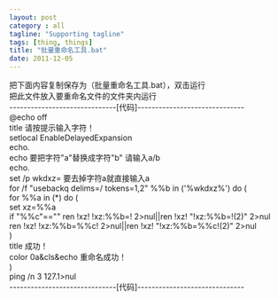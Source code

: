 ```yaml
---
layout: post
category : all
tagline: "Supporting tagline"
tags: [thing, things]
title: "批量重命名工具.bat"
date: 2011-12-05
---
```

把下面内容复制保存为（批量重命名工具.bat），双击运行  
把此文件放入要重命名文件的文件夹内运行  
\-\-\-\-\-\-\-\-\-\-\-\-\-\-\-\-\-\-\-\-\-\-\-\-\-\-\-\-\-\-\[代码\]\-\-\-\-\-\-\-\-\-\-\-\-\-\-\-\-\-\-\-\-\-\-\-\-\-\-\-\-\-\-  
\@echo off  
title 请按提示输入字符！  
setlocal EnableDelayedExpansion  
echo.  
echo   要把字符&quot;a&quot;替换成字符&quot;b&quot; 请输入a/b  
echo.  
set /p wkdxz\= 要去掉字符a就直接输入a   
for /f &quot;usebackq delims\=/ tokens\=1,2&quot; \%\%b in ('\%wkdxz\%') do (  
for \%\%a in (\*) do (  
set xz\=\%\%a  
if &quot;\%\%c&quot;\=\=&quot;&quot; ren !xz! !xz:\%\%b\=! 2&gt;nul||ren !xz! &quot;!xz:\%\%b\=!(2)&quot; 2&gt;nul  
ren !xz! !xz:\%\%b\=\%\%c! 2&gt;nul||ren !xz! &quot;!xz:\%\%b\=\%\%c!(2)&quot; 2&gt;nul  
)  
title 成功！  
color 0a&amp;cls&amp;echo 重命名成功！  
)  
ping /n 3 127.1&gt;nul  
\-\-\-\-\-\-\-\-\-\-\-\-\-\-\-\-\-\-\-\-\-\-\-\-\-\-\-\-\-\-\[代码\]\-\-\-\-\-\-\-\-\-\-\-\-\-\-\-\-\-\-\-\-\-\-\-\-\-\-\-\-\-\-  

